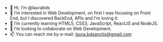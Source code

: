 - 👋 Hi, I’m @laurabds
- 👀 I’m interested in Web Development, on first I was focusing on Front End, but I discovered BackEnd, APIs and I'm loving it.
- 🌱 I’m currently learning HTML5, CSS3, JavaScript, ReactJS and NodeJS.
- 💞️ I’m looking to collaborate on Web Development.
- 📫 You can reach me by e-mail: laura.bdsanctis@gmail.com

<!---
laurabds/laurabds is a ✨ special ✨ repository because its `README.md` (this file) appears on your GitHub profile.
You can click the Preview link to take a look at your changes.
--->
